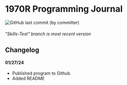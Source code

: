 # 1970R Programming Journal

![GitHub last commit (by committer)](https://img.shields.io/github/last-commit/CurlyFries1970/CurlyFries-Match)
###### "Skills-Test" branch is most recent version

## Changelog

#### 01/27/24 
- Published program to Github
- Added README

